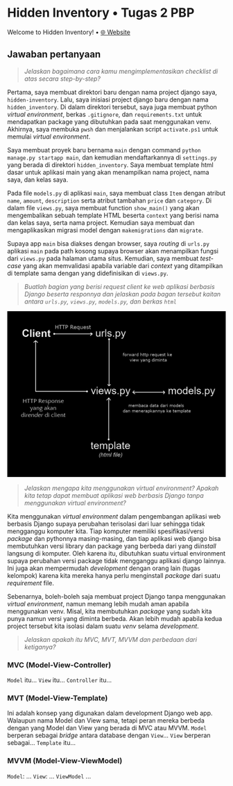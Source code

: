 # Hidden Inventory • Tugas 2 PBP

Welcome to Hidden Inventory! • [🌐 Website](./README.md)

## Jawaban pertanyaan

> *Jelaskan bagaimana cara kamu mengimplementasikan checklist di atas secara step-by-step?*

Pertama, saya membuat direktori baru dengan nama project django saya, `hidden-inventory`. Lalu, saya inisiasi project django baru dengan nama `hidden_inventory`. Di dalam direktori tersebut, saya juga membuat python *virtual environment*, berkas `.gitignore`, dan `requirements.txt` untuk mendapatkan package yang dibutuhkan pada saat menggunakan venv. Akhirnya, saya membuka `pwsh` dan menjalankan script `activate.ps1` untuk memulai *virtual environment*.

Saya membuat proyek baru bernama `main` dengan command `python manage.py startapp main`, dan kemudian mendaftarkannya di `settings.py` yang berada di direktori `hidden_inventory`. Saya membuat template html dasar untuk aplikasi main yang akan menampilkan nama project, nama saya, dan kelas saya.

Pada file `models.py` di aplikasi `main`, saya membuat class `Item` dengan atribut `name`, `amount`, `description` serta atribut tambahan `price` dan `category`. Di dalam file `views.py`, saya membuat function `show_main()` yang akan mengembalikan sebuah template HTML beserta `context` yang berisi nama dan kelas saya, serta nama project. Kemudian saya membuat dan mengaplikasikan migrasi model dengan `makemigrations` dan `migrate`.

Supaya app `main` bisa diakses dengan browser, saya *routing* di `urls.py` aplikasi `main` pada path kosong supaya browser akan menampilkan fungsi dari `views.py` pada halaman utama situs. Kemudian, saya membuat *test-case* yang akan memvalidasi apabila variable dari *context* yang ditampilkan di template sama dengan yang didefinisikan di `views.py`.

> *Buatlah bagian yang berisi request client ke web aplikasi berbasis Django beserta responnya dan jelaskan pada bagan tersebut kaitan antara `urls.py`, `views.py`, `models.py`, dan berkas `html`*
  
![Bagan *request* client-server di suatu Django project](/task-assets/tugas2_bagan.jpg)

>*Jelaskan mengapa kita menggunakan virtual environment? Apakah kita tetap dapat membuat aplikasi web berbasis Django tanpa menggunakan virtual environment?*

Kita menggunakan *virtual environment* dalam pengembangan aplikasi web berbasis Django supaya perubahan terisolasi dari luar sehingga tidak mengganggu komputer kita. Tiap komputer memiliki spesifikasi/versi *package* dan pythonnya masing-masing, dan tiap aplikasi web django bisa membutuhkan versi library dan package yang berbeda dari yang di*install* langsung di komputer. Oleh karena itu, dibutuhkan suatu virtual environment supaya perubahan versi package tidak mengganggu aplikasi django lainnya. Ini juga akan mempermudah *development* dengan orang lain (tugas kelompok) karena kita mereka hanya perlu menginstall *package* dari suatu *requirement* file.

Sebenarnya, boleh-boleh saja membuat project Django tanpa menggunakan *virtual environment*, namun memang lebih mudah aman apabila menggunakan venv. Misal, kita membutuhkan *package* yang sudah kita punya namun versi yang diminta berbeda. Akan lebih mudah apabila kedua project tersebut kita isolasi dalam suatu *venv* selama *development*.

>*Jelaskan apakah itu MVC, MVT, MVVM dan perbedaan dari ketiganya?*

### MVC (Model-View-Controller)

`Model` itu...
`View` itu...
`Controller` itu...

### MVT (Model-View-Template)

Ini adalah konsep yang digunakan dalam development Django web app. Walaupun nama Model dan View sama, tetapi peran mereka berbeda dengan yang Model dan View yang berada di MVC atau MVVM.
`Model` berperan sebagai *bridge* antara database dengan `View`...
`View` berperan sebagai...
`Template` itu...

### MVVM (Model-View-ViewModel)

`Model`: ...
`View`: ...
`ViewModel` ...
